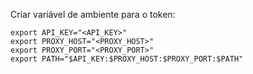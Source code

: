 Criar variável de ambiente para o token:

```
export API_KEY="<API_KEY>"
export PROXY_HOST="<PROXY_HOST>"
export PROXY_PORT="<PROXY_PORT>"
export PATH="$API_KEY:$PROXY_HOST:$PROXY_PORT:$PATH"
```